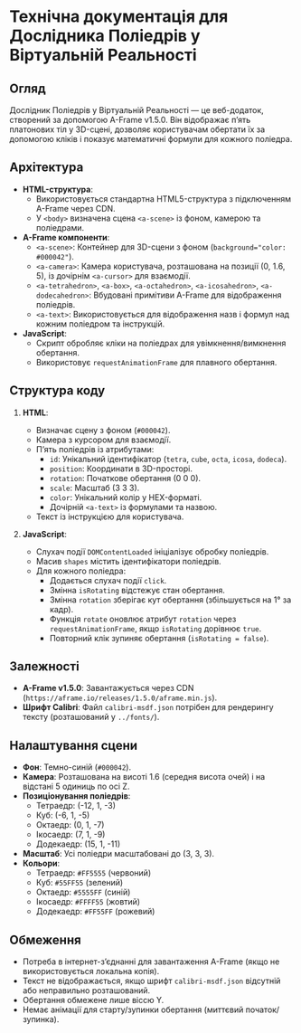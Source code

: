 # Технічна документація для Дослідника Поліедрів у Віртуальній Реальності

## Огляд
Дослідник Поліедрів у Віртуальній Реальності — це веб-додаток, створений за допомогою A-Frame v1.5.0. Він відображає п’ять платонових тіл у 3D-сцені, дозволяє користувачам обертати їх за допомогою кліків і показує математичні формули для кожного поліедра.

## Архітектура
- **HTML-структура**:
  - Використовується стандартна HTML5-структура з підключенням A-Frame через CDN.
  - У `<body>` визначена сцена `<a-scene>` із фоном, камерою та поліедрами.
- **A-Frame компоненти**:
  - `<a-scene>`: Контейнер для 3D-сцени з фоном (`background="color: #000042"`).
  - `<a-camera>`: Камера користувача, розташована на позиції (0, 1.6, 5), із дочірнім `<a-cursor>` для взаємодії.
  - `<a-tetrahedron>`, `<a-box>`, `<a-octahedron>`, `<a-icosahedron>`, `<a-dodecahedron>`: Вбудовані примітиви A-Frame для відображення поліедрів.
  - `<a-text>`: Використовується для відображення назв і формул над кожним поліедром та інструкцій.
- **JavaScript**:
  - Скрипт обробляє кліки на поліедрах для увімкнення/вимкнення обертання.
  - Використовує `requestAnimationFrame` для плавного обертання.

## Структура коду
1. **HTML**:
   - Визначає сцену з фоном (`#000042`).
   - Камера з курсором для взаємодії.
   - П’ять поліедрів із атрибутами:
     - `id`: Унікальний ідентифікатор (`tetra`, `cube`, `octa`, `icosa`, `dodeca`).
     - `position`: Координати в 3D-просторі.
     - `rotation`: Початкове обертання (0 0 0).
     - `scale`: Масштаб (3 3 3).
     - `color`: Унікальний колір у HEX-форматі.
     - Дочірній `<a-text>` із формулами та назвою.
   - Текст із інструкцією для користувача.

2. **JavaScript**:
   - Слухач події `DOMContentLoaded` ініціалізує обробку поліедрів.
   - Масив `shapes` містить ідентифікатори поліедрів.
   - Для кожного поліедра:
     - Додається слухач події `click`.
     - Змінна `isRotating` відстежує стан обертання.
     - Змінна `rotation` зберігає кут обертання (збільшується на 1° за кадр).
     - Функція `rotate` оновлює атрибут `rotation` через `requestAnimationFrame`, якщо `isRotating` дорівнює `true`.
     - Повторний клік зупиняє обертання (`isRotating = false`).

## Залежності
- **A-Frame v1.5.0**: Завантажується через CDN (`https://aframe.io/releases/1.5.0/aframe.min.js`).
- **Шрифт Calibri**: Файл `calibri-msdf.json` потрібен для рендерингу тексту (розташований у `../fonts/`).

## Налаштування сцени
- **Фон**: Темно-синій (`#000042`).
- **Камера**: Розташована на висоті 1.6 (середня висота очей) і на відстані 5 одиниць по осі Z.
- **Позиціонування поліедрів**:
  - Тетраедр: (-12, 1, -3)
  - Куб: (-6, 1, -5)
  - Октаедр: (0, 1, -7)
  - Ікосаедр: (7, 1, -9)
  - Додекаедр: (15, 1, -11)
- **Масштаб**: Усі поліедри масштабовані до (3, 3, 3).
- **Кольори**:
  - Тетраедр: `#FF5555` (червоний)
  - Куб: `#55FF55` (зелений)
  - Октаедр: `#5555FF` (синій)
  - Ікосаедр: `#FFFF55` (жовтий)
  - Додекаедр: `#FF55FF` (рожевий)

## Обмеження
- Потреба в інтернет-з’єднанні для завантаження A-Frame (якщо не використовується локальна копія).
- Текст не відображається, якщо шрифт `calibri-msdf.json` відсутній або неправильно розташований.
- Обертання обмежене лише віссю Y.
- Немає анімації для старту/зупинки обертання (миттєвий початок/зупинка).
